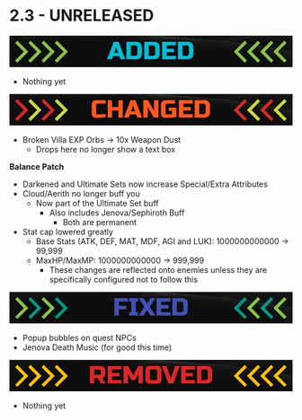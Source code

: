 # 2.3 - UNRELEASED

![](../.gitbook/assets/image%20%281%29.png)

* Nothing yet

![](../.gitbook/assets/image%20%282%29.png)

* Broken Villa EXP Orbs -&gt; 10x Weapon Dust
  * Drops here no longer show a text box

**Balance Patch**

* Darkened and Ultimate Sets now increase Special/Extra Attributes
* Cloud/Aerith no longer buff you
  * Now part of the Ultimate Set buff
    * Also includes Jenova/Sephiroth Buff
      * Both are permanent
* Stat cap lowered greatly
  * Base Stats \(ATK, DEF, MAT, MDF, AGI and LUK\): 1000000000000 -&gt; 99,999
  * MaxHP/MaxMP: 1000000000000 -&gt; 999,999
    * These changes are reflected onto enemies unless they are specifically configured not to follow this

![](../.gitbook/assets/image%20%283%29.png)

* Popup bubbles on quest NPCs
* Jenova Death Music \(for good this time\)

![](../.gitbook/assets/image%20%284%29.png)

* Nothing yet

